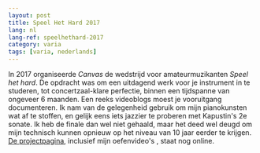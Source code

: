 ```yaml
---
layout: post
title: Speel Het Hard 2017
lang: nl
lang-ref: speelhethard-2017
category: varia
tags: [varia, nederlands]
---
```


In 2017 organiseerde *Canvas* de wedstrijd voor amateurmuzikanten *Speel het hard*. De opdracht was om een uitdagend werk voor je instrument in te studeren, tot concertzaal-klare perfectie, binnen een tijdspanne van ongeveer 6 maanden. Een reeks videoblogs moest je vooruitgang documenteren. Ik nam van de gelegenheid gebruik om mijn pianokunsten wat af te stoffen, en gelijk eens iets jazzier te proberen met Kapustin's 2e sonate. Ik heb de finale dan wel niet gehaald, maar het deed wel deugd om mijn technisch kunnen opnieuw op het niveau van 10 jaar eerder te krijgen. [De projectpagina](https://speelhethard.be/project/7024), inclusief mijn oefenvideo's , staat nog online.
